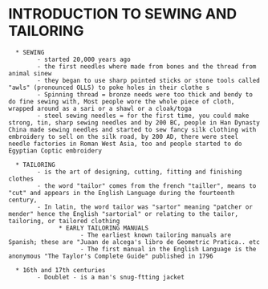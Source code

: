 # INTRODUCTION TO SEWING AND TAILORING
      * SEWING
            - started 20,000 years ago
            - the first needles where made from bones and the thread from animal sinew
            - they began to use sharp pointed sticks or stone tools called "awls" (pronounced OLLS) to poke holes in their clothe s
            - Spinning thread = bronze needs were too thick and bendy to do fine sewing with, Most people wore the whole piece of cloth, wrapped around as a sari or a shawl or a cloak/toga
            - steel sewing needles = for the first time, you could make strong, tin, sharp sewing needles and by 200 BC, people in Han Dynasty China made sewing needles and started to sew fancy silk clothing with embroidery to sell on the silk road, by 200 AD, there were steel needle factories in Roman West Asia, too and people started to do Egyptian Coptic embroidery

      * TAILORING
            - is the art of designing, cutting, fitting and finishing clothes
            - the word "tailor" comes from the french "tailler", means to "cut" and appears in the English Language during the fourteenth century,
            - In latin, the word tailor was "sartor" meaning "patcher or mender" hence the English "sartorial" or relating to the tailor, tailoring, or tailored clothing
                  * EARLY TAILORING MANUALS
                        - The earliest known tailoring manuals are Spanish; these are "Juaan de alcega's libro de Geometric Pratica.. etc
                        - The first manual in the English Language is the anonymous "The Taylor's Complete Guide" published in 1796

      * 16th and 17th centuries
            - Doublet - is a man's snug-ftting jacket
            
